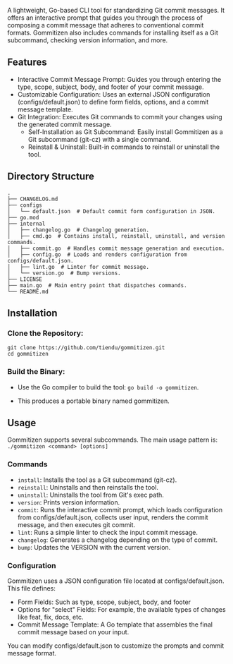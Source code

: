 A lightweight, Go-based CLI tool for standardizing Git commit messages. It offers an interactive prompt that guides you through the process of composing a commit message that adheres to conventional commit formats. Gommitizen also includes commands for installing itself as a Git subcommand, checking version information, and more.

## Features
- Interactive Commit Message Prompt: Guides you through entering the type, scope, subject, body, and footer of your commit message.
- Customizable Configuration: Uses an external JSON configuration (configs/default.json) to define form fields, options, and a commit message template.
- Git Integration: Executes Git commands to commit your changes using the generated commit message.
  - Self-Installation as Git Subcommand: Easily install Gommitizen as a Git subcommand (git-cz) with a single command.
  - Reinstall & Uninstall: Built-in commands to reinstall or uninstall the tool.

## Directory Structure

```
.
├── CHANGELOG.md
├── configs
│   └── default.json  # Default commit form configuration in JSON.
├── go.mod
├── internal
│   ├── changelog.go  # Changelog generation.
│   ├── cmd.go  # Contains install, reinstall, uninstall, and version commands.
│   ├── commit.go  # Handles commit message generation and execution.
│   ├── config.go  # Loads and renders configuration from configs/default.json.
│   ├── lint.go  # Linter for commit message.
│   └── version.go  # Bump versions.
├── LICENSE
├── main.go  # Main entry point that dispatches commands.
└── README.md
```

## Installation

### Clone the Repository:

```
git clone https://github.com/tiendu/gommitizen.git
cd gommitizen
```

### Build the Binary:

- Use the Go compiler to build the tool: `go build -o gommitizen`.

- This produces a portable binary named gommitizen.

## Usage

Gommitizen supports several subcommands. The main usage pattern is: `./gommitizen <command> [options]`

### Commands
- `install`: Installs the tool as a Git subcommand (git-cz).
- `reinstall`: Uninstalls and then reinstalls the tool.
- `uninstall`: Uninstalls the tool from Git's exec path.
- `version`: Prints version information.
- `commit`: Runs the interactive commit prompt, which loads configuration from configs/default.json, collects user input, renders the commit message, and then executes git commit.
- `lint`: Runs a simple linter to check the input commit message.
- `changelog`: Generates a changelog depending on the type of commit.
- `bump`: Updates the VERSION with the current version.

### Configuration

Gommitizen uses a JSON configuration file located at configs/default.json. This file defines:
- Form Fields: Such as type, scope, subject, body, and footer
- Options for "select" Fields: For example, the available types of changes like feat, fix, docs, etc.
- Commit Message Template: A Go template that assembles the final commit message based on your input.

You can modify configs/default.json to customize the prompts and commit message format.

